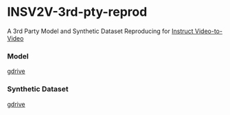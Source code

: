 # INSV2V-3rd-pty-reprod
A 3rd Party Model and Synthetic Dataset Reproducing for [Instruct Video-to-Video](https://github.com/amazon-science/instruct-video-to-video/tree/main)

### Model 
[gdrive](https://drive.google.com/file/d/166xbfzzxGQgJkbSfzs9nzddzmi_Uh_Kz/view?usp=sharing)

### Synthetic Dataset 
[gdrive](https://drive.google.com/file/d/1qS8CPAstT5BdC9Q4P-SASrfbpnjY6SyZ/view?usp=sharing)